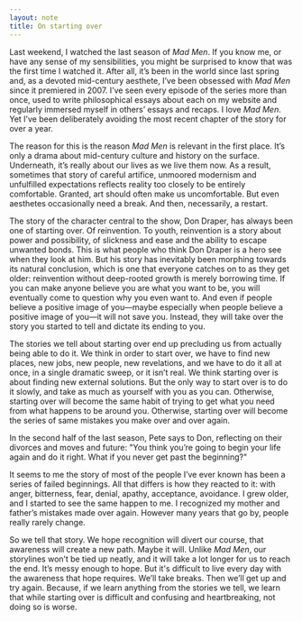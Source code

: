 ```yaml
---
layout: note
title: On starting over
---
```


Last weekend, I watched the last season of _Mad Men_. If you know me, or have any sense of my sensibilities, you might be surprised to know that was the first time I watched it. After all, it’s been in the world since last spring and, as a devoted mid-century aesthete, I’ve been obsessed with _Mad Men_ since it premiered in 2007. I’ve seen every episode of the series more than once, used to write philosophical essays about each on my website and regularly immersed myself in others’ essays and recaps. I love _Mad Men_. Yet I’ve been deliberately avoiding the most recent chapter of the story for over a year.
 
The reason for this is the reason _Mad Men_ is relevant in the first place. It’s only a drama about mid-century culture and history on the surface. Underneath, it’s really about our lives as we live them now. As a result, sometimes that story of careful artifice, unmoored modernism and unfulfilled expectations reflects reality too closely to be entirely comfortable. Granted, art should often make us uncomfortable. But even aesthetes occasionally need a break. And then, necessarily, a restart.
 
The story of the character central to the show, Don Draper, has always been one of starting over. Of reinvention. To youth, reinvention is a story about power and possibility, of slickness and ease and the ability to escape unwanted bonds. This is what people who think Don Draper is a hero see when they look at him. But his story has inevitably been morphing towards its natural conclusion, which is one that everyone catches on to as they get older: reinvention without deep-rooted growth is merely borrowing time. If you can make anyone believe you are what you want to be, you will eventually come to question why you even want to. And even if people believe a positive image of you—maybe especially when people believe a positive image of you—it will not save you. Instead, they will take over the story you started to tell and dictate its ending to you.
 
The stories we tell about starting over end up precluding us from actually being able to do it. We think in order to start over, we have to find new places, new jobs, new people, new revelations, and we have to do it all at once, in a single dramatic sweep, or it isn’t real. We think starting over is about finding new external solutions. But the only way to start over is to do it slowly, and take as much as yourself with you as you can. Otherwise, starting over will become the same habit of trying to get what you need from what happens to be around you. Otherwise, starting over will become the series of same mistakes you make over and over again.
 
In the second half of the last season, Pete says to Don, reflecting on their divorces and moves and future: "You think you’re going to begin your life again and do it right. What if you never get past the beginning?"
 
It seems to me the story of most of the people I’ve ever known has been a series of failed beginnings. All that differs is how they reacted to it: with anger, bitterness, fear, denial, apathy, acceptance, avoidance. I grew older, and I started to see the same happen to me. I recognized my mother and father’s mistakes made over again. However many years that go by, people really rarely change.
 
So we tell that story. We hope recognition will divert our course, that awareness will create a new path. Maybe it will. Unlike _Mad Men_, our storylines won’t be tied up neatly, and it will take a lot longer for us to reach the end. It’s messy enough to hope. But it's difficult to live every day with the awareness that hope requires. We’ll take breaks. Then we’ll get up and try again. Because, if we learn anything from the stories we tell, we learn that while starting over is difficult and confusing and heartbreaking, not doing so is worse.
